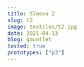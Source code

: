 ```yaml
---
title: Sleeve 2
slug: t2
image: textiles/t2.jpg
date: 2021-04-13
blog: gauntlet
tested: true
prototypes: ["p3"]
---
```

